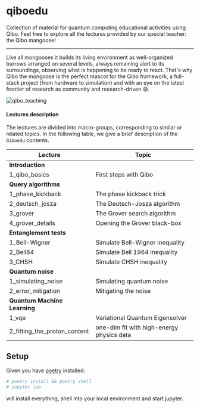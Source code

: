 # qiboedu
Collection of material for quantum computing educational activities using Qibo.
Feel free to explore all the lectures provided by our special teacher: the Qibo mangoose!

---

Like all mongooses it builds its living environment as well-organized burrows arranged on several levels, always remaining alert to its surroundings, observing what is happening to be ready to react.
That's why Qibo the mongoose is the perfect mascot for the Qibo framework, a full-stack project (from hardware to simulation) and with an eye on the latest frontier of research as community and research-driven 😄.

![qibo_teaching](https://github.com/user-attachments/assets/3a6e2b31-5a4b-4e0c-8f05-ce15d68ea971)


#### Lectures description

The lectures are divided into macro-groups, corresponding to similar or related topics.
In the following table, we give a brief description of the `Qiboedu` contents.

| Lecture                      | Topic                           |
|------------------------------|---------------------------------|
| **Introduction**             |                                 |
| 1_qibo_basics                | First steps with Qibo           |
| **Query algorithms**         |                                 |
| 1_phase_kickback             | The phase kickback trick        |
| 2_deutsch_josza              | The Deutsch-Josza algorithm     |
| 3_grover                     | The Grover search algorithm     |
| 4_grover_details             | Opening the Grover black-box    |
| **Entanglement tests**       |                                 |
| 1_Bell-Wigner                | Simulate Bell-Wigner inequality |
| 2_Bell64                     | Simulate Bell 1964 inequality   |
| 3_CHSH                       | Simulate CHSH inequality        |
| **Quantum noise**            |                                 |
| 1_simulating_noise           | Simulating quantum noise        |
| 2_error_mitigation           | Mitigating the noise            |
| **Quantum Machine Learning** |                                           |
| 1_vqe                        | Variational Quantum Eigensolver           |
| 2_fitting_the_proton_content | one-dim fit with high-energy physics data |



## Setup
Given you have [poetry](https://python-poetry.org/docs/) installed:

```bash
# poetry install && poetry shell
# jupyter lab
```

will install everything, shell into your local environment and start jupyter.
